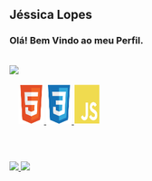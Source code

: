 <div style="display: inline_block" align:"center"> 
  <h2> Jéssica Lopes </h2>
</div>
 
### Olá! Bem Vindo ao meu Perfil.

<div><br>
  <a href="https://github.com/jessicatilopes">
  <img height="160em" align="left" src="https://github-readme-stats.vercel.app/api/top-langs/?username=jessicatilopes2&layout=compact&langs_count=7&theme=dracula"/>
    
 <br>
</div>
<div><br>
   <img align="stretch" alt="Rafa-HTML" height="70" width="45" src="https://raw.githubusercontent.com/devicons/devicon/master/icons/html5/html5-original.svg">
   <img align="stretch" alt="Rafa-CSS" height="70" width="45" src="https://raw.githubusercontent.com/devicons/devicon/master/icons/css3/css3-original.svg">
   <img align="stretch" alt="Rafa-Js" height="70" width="45" src="https://raw.githubusercontent.com/devicons/devicon/master/icons/javascript/javascript-plain.svg">
 </div><br>
 
  ##    
     
 <div><br>
  <a href = "mailto:jessicatjlopes15@gmail.com"><img src="https://img.shields.io/badge/-Gmail-%23333?style=for-the-badge&logo=gmail&logoColor=red" target="_red"</a>
  <a href="https://www.linkedin.com/in/j%C3%A9ssica-lopes/" target="_blank"><img src="https://img.shields.io/badge/-LinkedIn-%230077B5?style=for-the-badge&logo=linkedin&logoColor=white" target="_blank"></a>
 </div><br>
